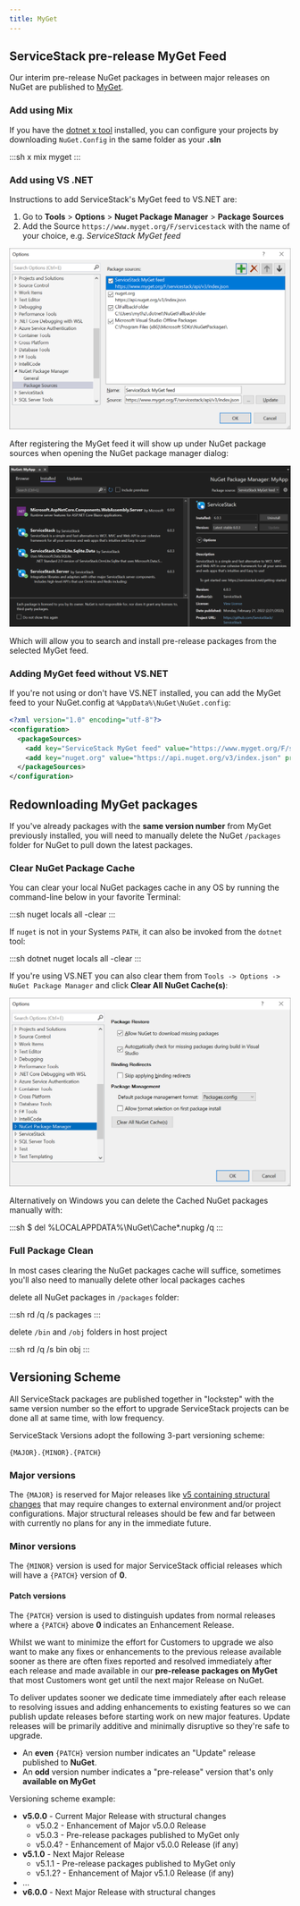 ```yaml
---
title: MyGet
---
```


## ServiceStack pre-release MyGet Feed

Our interim pre-release NuGet packages in between major releases on NuGet are published to [MyGet](https://www.myget.org/).


### Add using Mix

If you have the [dotnet x tool](/dotnet-tool) installed, you can configure your projects by downloading `NuGet.Config` in the same folder as your **.sln**

:::sh
x mix myget
:::

### Add using VS .NET

Instructions to add ServiceStack's MyGet feed to VS.NET are:

  1. Go to **Tools** > **Options** > **Nuget Package Manager** > **Package Sources**
  2. Add the Source `https://www.myget.org/F/servicestack` with the name of your choice, 
  e.g. _ServiceStack MyGet feed_

![NuGet Package Sources](https://raw.githubusercontent.com/ServiceStack/Assets/master/img/wikis/myget/package-sources.png)

After registering the MyGet feed it will show up under NuGet package sources when opening the NuGet 
package manager dialog:

![NuGet Package Manager](https://raw.githubusercontent.com/ServiceStack/Assets/master/img/wikis/myget/package-manager-ui.png)

Which will allow you to search and install pre-release packages from the selected MyGet feed.

### Adding MyGet feed without VS.NET

If you're not using or don't have VS.NET installed, you can add the MyGet feed to your NuGet.config at `%AppData%\NuGet\NuGet.config`:

```xml
<?xml version="1.0" encoding="utf-8"?>
<configuration>
  <packageSources>
    <add key="ServiceStack MyGet feed" value="https://www.myget.org/F/servicestack" />
    <add key="nuget.org" value="https://api.nuget.org/v3/index.json" protocolVersion="3" />
  </packageSources>
</configuration>
```

## Redownloading MyGet packages

If you've already packages with the **same version number** from MyGet previously installed, you will 
need to manually delete the NuGet `/packages` folder for NuGet to pull down the latest packages.

### Clear NuGet Package Cache

You can clear your local NuGet packages cache in any OS by running the command-line below in your favorite Terminal:

:::sh
nuget locals all -clear
:::

If `nuget` is not in your Systems `PATH`, it can also be invoked from the `dotnet` tool:

:::sh
dotnet nuget locals all -clear
:::

If you're using VS.NET you can also clear them from `Tools -> Options -> NuGet Package Manager` and click **Clear All NuGet Cache(s)**:

![Clear Packages Cache](https://raw.githubusercontent.com/ServiceStack/Assets/master/img/wikis/myget/clear-package-cache.png)

Alternatively on Windows you can delete the Cached NuGet packages manually with:

:::sh
$ del %LOCALAPPDATA%\NuGet\Cache\*.nupkg /q
:::

### Full Package Clean

In most cases clearing the NuGet packages cache will suffice, sometimes you'll also need to manually delete other local packages caches

delete all NuGet packages in `/packages` folder:

:::sh
rd /q /s packages 
:::

delete `/bin` and `/obj` folders in host project

:::sh
rd /q /s bin obj
:::


## Versioning Scheme

All ServiceStack packages are published together in "lockstep" with the same version number so the effort to upgrade ServiceStack projects can be done all at same time, with low frequency. 

ServiceStack Versions adopt the following 3-part versioning scheme:

```
{MAJOR}.{MINOR}.{PATCH}
```

### Major versions 

The `{MAJOR}` is reserved for Major releases like [v5 containing structural changes](/releases/v5_0_0) that may require changes to external environment and/or project configurations. Major structural releases should be few and far between with currently no plans for any in the immediate future.

### Minor versions

The `{MINOR}` version is used for major ServiceStack official releases which will have a `{PATCH}` version of **0**.

#### Patch versions

The `{PATCH}` version is used to distinguish updates from normal releases where a `{PATCH}` above **0** indicates an Enhancement Release.

Whilst we want to minimize the effort for Customers to upgrade we also want to make any fixes or enhancements to the previous release available sooner as there are often fixes reported and resolved immediately after each release and made available in our **pre-release packages on MyGet** that most Customers wont get until the next major Release on NuGet. 

To deliver updates sooner we dedicate time immediately after each release to resolving issues and adding enhancements to existing features so we can publish update releases before starting work on new major features. Update releases will be primarily additive and minimally disruptive so they're safe to upgrade.

- An **even** `{PATCH}` version number indicates an "Update" release published to **NuGet**.
- An **odd** version number indicates a "pre-release" version that's only **available on MyGet**

Versioning scheme example:

  - **v5.0.0** - Current Major Release with structural changes
    - v5.0.2 - Enhancement of Major v5.0.0 Release
    - v5.0.3 - Pre-release packages published to MyGet only
    - v5.0.4? - Enhancement of Major v5.0.0 Release (if any)
  - **v5.1.0** - Next Major Release
    - v5.1.1 - Pre-release packages published to MyGet only
    - v5.1.2? - Enhancement of Major v5.1.0 Release (if any)
  - ...
  - **v6.0.0** - Next Major Release with structural changes
